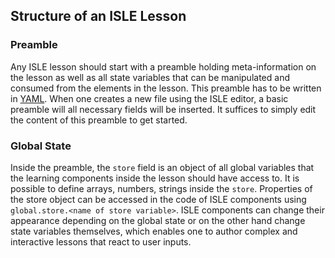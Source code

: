 ## Structure of an ISLE Lesson

### Preamble

Any ISLE lesson should start with a preamble holding meta-information on the lesson as well as all state variables that can be manipulated and consumed from the elements in the lesson. This preamble has to be written in [YAML](https://en.wikipedia.org/wiki/YAML). When one creates a new file using the ISLE editor, a basic preamble will all necessary fields will be inserted. It suffices to simply edit the content of this preamble to get started.

### Global State

Inside the preamble, the `store` field is an object of all global variables that the learning components inside the lesson should have access to. It is possible to define arrays, numbers, strings inside the `store`. Properties of the store object can be accessed in the code of ISLE components using `global.store.<name of store variable>`. ISLE components can change their appearance depending on the global state or on the other hand change state variables themselves, which enables one to author complex and interactive lessons that react to user inputs.
